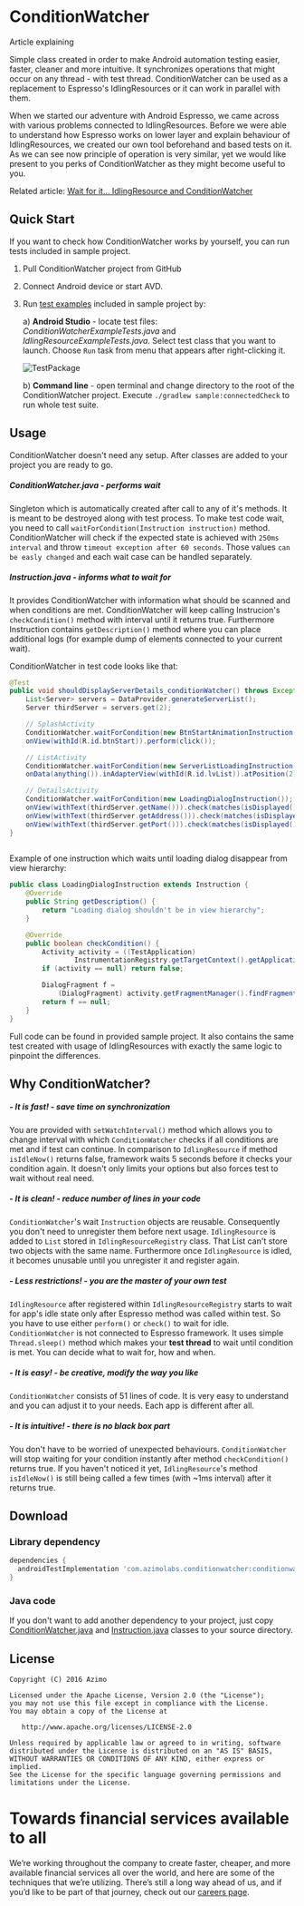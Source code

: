 # ConditionWatcher

Article explaining 

Simple class created in order to make Android automation testing easier, faster, cleaner and more intuitive. It synchronizes operations that might occur on any thread - with test thread. ConditionWatcher can be used as a replacement to Espresso's IdlingResources or it can work in parallel with them.

When we started our adventure with Android Espresso, we came across with various problems connected to IdlingResources. Before we were able to understand how Espresso works on lower layer and explain behaviour of IdlingResources, we created our own tool beforehand and based tests on it. As we can see now principle of operation is very similar, yet we would like present to you perks of ConditionWatcher as they might become useful to you.

Related article: [Wait for it… IdlingResource and ConditionWatcher](https://medium.com/azimolabs/wait-for-it-idlingresource-and-conditionwatcher-602055f32356#.ja9nytoe9)

## Quick Start
If you want to check how ConditionWatcher works by yourself, you can run tests included in sample project.

1. Pull ConditionWatcher project from GitHub
2. Connect Android device or start AVD.
3. Run [test examples](https://github.com/AzimoLabs/ConditionWatcher/tree/master/sample/src/androidTest/java/com/azimolabs/f1sherkk/conditionwatcherexample) included in sample project by:
	
	a) <b>Android Studio</b> - locate test files: <i>ConditionWatcherExampleTests.java</i> and <i>IdlingResourceExampleTests.java</i>. Select test class that you want to launch. Choose `Run` task from menu that appears after right-clicking it.
	
	![TestPackage](https://raw.githubusercontent.com/AzimoLabs/ConditionWatcher/master/art/testPackage.png) 	
	
	b) <b>Command line</b> - open terminal and change directory to the root of the ConditionWatcher project. Execute `./gradlew sample:connectedCheck` to run whole test suite. 


## Usage

ConditionWatcher doesn't need any setup. After classes are added to your project you are ready to go. 

##### ConditionWatcher.java - performs wait
Singleton which is automatically created after call to any of it's methods. It is meant to be destroyed along with test process. To make test code wait, you need to call `waitForCondition(Instruction instruction)` method. ConditionWatcher will check if the expected state is achieved with `250ms interval` and throw `timeout exception after 60 seconds`. Those values `can be easly changed` and each wait case can be handled separately. 


##### Instruction.java - informs what to wait for
It provides ConditionWatcher with information what should be scanned and when conditions are met. ConditionWatcher will keep calling Instrucion's `checkCondition()` method with interval until it returns true. Furthermore Instruction contains `getDescription()` method where you can place additional logs (for example dump of elements connected to your current wait). 

ConditionWatcher in test code looks like that:

```java
@Test
public void shouldDisplayServerDetails_conditionWatcher() throws Exception {
    List<Server> servers = DataProvider.generateServerList();
    Server thirdServer = servers.get(2);

    // SplashActivity
    ConditionWatcher.waitForCondition(new BtnStartAnimationInstruction());
    onView(withId(R.id.btnStart)).perform(click());

    // ListActivity
    ConditionWatcher.waitForCondition(new ServerListLoadingInstruction());
    onData(anything()).inAdapterView(withId(R.id.lvList)).atPosition(2).perform(click());

    // DetailsActivity
    ConditionWatcher.waitForCondition(new LoadingDialogInstruction());
    onView(withText(thirdServer.getName())).check(matches(isDisplayed()));
    onView(withText(thirdServer.getAddress())).check(matches(isDisplayed()));
    onView(withText(thirdServer.getPort())).check(matches(isDisplayed()));
}
    
```

Example of one instruction which waits until loading dialog disappear from view hierarchy:


```java
public class LoadingDialogInstruction extends Instruction {
    @Override
    public String getDescription() {
        return "Loading dialog shouldn't be in view hierarchy";
    }

    @Override
    public boolean checkCondition() {
        Activity activity = ((TestApplication)
                InstrumentationRegistry.getTargetContext().getApplicationContext()).getCurrentActivity();
        if (activity == null) return false;

        DialogFragment f = 
            (DialogFragment) activity.getFragmentManager().findFragmentByTag(LoadingDialog.TAG);
        return f == null;
    }
}
```

Full code can be found in provided sample project. It also contains the same test created with usage of IdlingResources with exactly the same logic to pinpoint the differences.

## Why ConditionWatcher?

##### - It is fast! - save time on synchronization
You are provided with `setWatchInterval()` method which allows you to change interval with which `ConditionWatcher` checks if all conditions are met and if test can continue. In comparison to `IdlingResource` if method `isIdleNow()` returns false, framework waits 5 seconds before it checks your condition again. It doesn't only limits your options but also forces test to wait without real need. 

##### - It is clean! - reduce number of lines in your code
`ConditionWatcher`'s wait `Instruction` objects are reusable. Consequently you don't need to unregister them before next usage. `IdlingResource` is added to `List` stored in  `IdlingResourceRegistry` class. That List can't store two objects with the same name. Furthermore once `IdlingResource` is idled, it becomes unusable until you unregister it and register again.

##### - Less restrictions! - you are the master of your own test
`IdlingResource` after registered within `IdlingResourceRegistry` starts to wait for app's idle state only after Espresso method was called within test. So you have to use either `perform()` or `check()` to wait for idle. `ConditionWatcher` is not connected to Espresso framework. It uses simple `Thread.sleep()` method which makes your <b>test thread</b> to wait until condition is met. You can decide what to wait for, how and when.

##### - It is easy! - be creative, modify the way you like

`ConditionWatcher` consists of 51 lines of code. It is very easy to understand and you can adjust it to your needs. Each app is different after all. 

##### - It is intuitive! - there is no black box part

You don't have to be worried of unexpected behaviours. `ConditionWatcher` will stop waiting for your condition instantly after method `checkCondition()` returns true.  If you haven't noticed it yet, `IdlingResource`'s method `isIdleNow()` is still being called a few times (with ~1ms interval) after it returns true. 

## Download

### Library dependency

```gradle
dependencies {
  androidTestImplementation 'com.azimolabs.conditionwatcher:conditionwatcher:0.2'
}
```

### Java code

If you don't want to add another dependency to your project, just copy [ConditionWatcher.java](https://github.com/AzimoLabs/ConditionWatcher/blob/master/conditionwatcher/src/main/java/com/azimolabs/conditionwatcher/ConditionWatcher.java) and [Instruction.java](https://github.com/AzimoLabs/ConditionWatcher/blob/master/conditionwatcher/src/main/java/com/azimolabs/conditionwatcher/Instruction.java) classes to your source directory.

## License

    Copyright (C) 2016 Azimo

    Licensed under the Apache License, Version 2.0 (the "License");
    you may not use this file except in compliance with the License.
    You may obtain a copy of the License at

       http://www.apache.org/licenses/LICENSE-2.0

    Unless required by applicable law or agreed to in writing, software
    distributed under the License is distributed on an "AS IS" BASIS,
    WITHOUT WARRANTIES OR CONDITIONS OF ANY KIND, either express or implied.
    See the License for the specific language governing permissions and
    limitations under the License.


# Towards financial services available to all
We’re working throughout the company to create faster, cheaper, and more available financial services all over the world, and here are some of the techniques that we’re utilizing. There’s still a long way ahead of us, and if you’d like to be part of that journey, check out our [careers page](bit.ly/3vajnu6).
